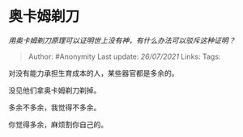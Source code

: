 # 奥卡姆剃刀
*用奥卡姆剃刀原理可以证明世上没有神，有什么办法可以驳斥这种证明？*

> Author: #Anonymity
> Last update: *26/07/2021*
> Links:
> Tags:

对没有能力承担生育成本的人，某些器官都是多余的。

没见他们拿奥卡姆剃刀剃掉。

多余不多余，我觉得不多余。

你觉得多余，麻烦割你自己的。

